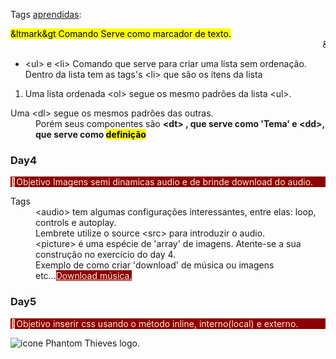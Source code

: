 Tags <ins>aprendidas</ins>:

 <mark> &ltmark&gt Comando Serve como marcador de texto.</mark>  <marquee>&ltmarquee&gt Faz com que o texto se 'movimente pela tela' </marquee>
 <ul tabindex="circle">
 <li>&ltul&gt e &ltli&gt Comando que serve para criar uma lista sem ordenação.<br>
 Dentro da lista tem as tags's &ltli&gt que são os itens da lista</li>
 </ul>
 <ol>
  <li>Uma lista ordenada &ltol&gt segue os mesmo padrões da lista &ltul&gt.</li>
 </ol>
 <dl>
  <dt>Uma &ltdl&gt segue os mesmos padrões das outras.</dt>
  <dd>Porém seus componentes são <strong>&ltdt&gt , que serve como 'Tema' e &ltdd&gt, que serve como <mark>definição</mark></strong> </dd>
 </dl>

<h3>Day4</h3>
<p style="background-color: darkred; color: antiquewhite;">🎯Objetivo Imagens semi dinamicas audio e de brinde download do audio.</p>
<dl>
<dt>Tags</dt>
<dd> &ltaudio&gt tem algumas configurações interessantes, entre elas: loop, controls e autoplay.<br>
Lembrete utilize o source &ltsrc&gt para introduzir o audio.</dd>
<dd> &ltpicture&gt é uma espécie de 'array' de imagens. Atente-se a sua construção no exercício do day 4.</dd>
<dd> Exemplo de como criar 'download' de música ou imagens etc...<a style="background-color: darkred; color: antiquewhite;"
        href="Videos/Last Surprise (Lofi Remix) - You'll Never See It Coming (320).mp3" download="audio">Download música.</a></p></dd>
</dl>

<h3>Day5</h3>
<p style="background-color: darkred; color: antiquewhite;">🎯Objetivo inserir css usando o método inline, interno(local) e externo.</p>
<img src="Favicon/Sem título.ico" alt="icone Phantom Thieves logo." type="image/x-icon">
